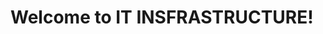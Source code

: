 <!DOCTYPE html>
<html lang="en">
<head>
    <meta charset="UTF-8">
    <meta name="viewport" content="width=device-width, initial-scale=1.0">
    <title>IT INSFRASTRUCTURE </title>
</head>
<body>
    <h1>Welcome to IT INSFRASTRUCTURE!</h1>
</body>
</html>
